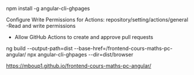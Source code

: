 npm install -g angular-cli-ghpages


Configure Write Permissions for Actions:
repository/setting/actions/general
-Read and write permissions
- Allow GitHub Actions to create and approve pull requests


ng build --output-path=dist --base-href=/frontend-cours-maths-pc-angular/
npx angular-cli-ghpages --dir=dist/browser

https://mboup1.github.io/frontend-cours-maths-pc-angular/




<!-- ng build --output-path=dist/frontend-cours-maths-pc-angular --base-href=/frontend-cours-maths-pc-angular/
npx angular-cli-ghpages --dir=dist/frontend-cours-maths-pc-angular -->
